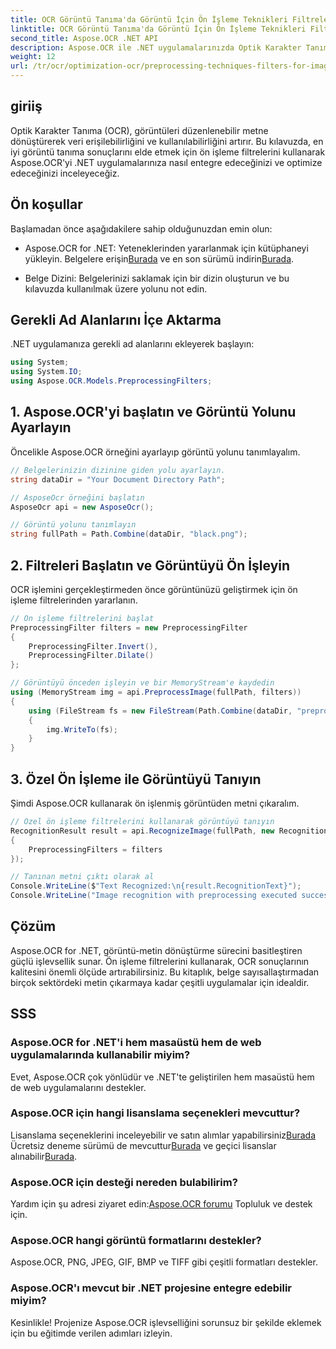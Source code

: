 ```yaml
---
title: OCR Görüntü Tanıma'da Görüntü İçin Ön İşleme Teknikleri Filtreleri
linktitle: OCR Görüntü Tanıma'da Görüntü İçin Ön İşleme Teknikleri Filtreleri
second_title: Aspose.OCR .NET API
description: Aspose.OCR ile .NET uygulamalarınızda Optik Karakter Tanıma (OCR) potansiyelinin kilidini açın. Bu kılavuz, ön işleme filtreleri kullanarak OCR'yi uygulamaya yönelik adım adım bir yaklaşım sağlar.
weight: 12
url: /tr/ocr/optimization-ocr/preprocessing-techniques-filters-for-image/
---
```

## giriiş

Optik Karakter Tanıma (OCR), görüntüleri düzenlenebilir metne dönüştürerek veri erişilebilirliğini ve kullanılabilirliğini artırır. Bu kılavuzda, en iyi görüntü tanıma sonuçlarını elde etmek için ön işleme filtrelerini kullanarak Aspose.OCR'yi .NET uygulamalarınıza nasıl entegre edeceğinizi ve optimize edeceğinizi inceleyeceğiz.

## Ön koşullar

Başlamadan önce aşağıdakilere sahip olduğunuzdan emin olun:

-  Aspose.OCR for .NET: Yeteneklerinden yararlanmak için kütüphaneyi yükleyin. Belgelere erişin[Burada](https://reference.aspose.com/ocr/net/) ve en son sürümü indirin[Burada](https://releases.aspose.com/ocr/net/).

- Belge Dizini: Belgelerinizi saklamak için bir dizin oluşturun ve bu kılavuzda kullanılmak üzere yolunu not edin.

## Gerekli Ad Alanlarını İçe Aktarma

.NET uygulamanıza gerekli ad alanlarını ekleyerek başlayın:

```csharp
using System;
using System.IO;
using Aspose.OCR.Models.PreprocessingFilters;
```

## 1. Aspose.OCR'yi başlatın ve Görüntü Yolunu Ayarlayın

Öncelikle Aspose.OCR örneğini ayarlayıp görüntü yolunu tanımlayalım.

```csharp
// Belgelerinizin dizinine giden yolu ayarlayın.
string dataDir = "Your Document Directory Path";

// AsposeOcr örneğini başlatın
AsposeOcr api = new AsposeOcr();

// Görüntü yolunu tanımlayın
string fullPath = Path.Combine(dataDir, "black.png");
```

## 2. Filtreleri Başlatın ve Görüntüyü Ön İşleyin

OCR işlemini gerçekleştirmeden önce görüntünüzü geliştirmek için ön işleme filtrelerinden yararlanın.

```csharp
// Ön işleme filtrelerini başlat
PreprocessingFilter filters = new PreprocessingFilter
{
    PreprocessingFilter.Invert(),
    PreprocessingFilter.Dilate()
};

// Görüntüyü önceden işleyin ve bir MemoryStream'e kaydedin
using (MemoryStream img = api.PreprocessImage(fullPath, filters))
{
    using (FileStream fs = new FileStream(Path.Combine(dataDir, "preprocessed.png"), FileMode.Create))
    {
        img.WriteTo(fs);
    }
}
```

## 3. Özel Ön İşleme ile Görüntüyü Tanıyın

Şimdi Aspose.OCR kullanarak ön işlenmiş görüntüden metni çıkaralım.

```csharp
// Özel ön işleme filtrelerini kullanarak görüntüyü tanıyın
RecognitionResult result = api.RecognizeImage(fullPath, new RecognitionSettings
{
    PreprocessingFilters = filters
});

// Tanınan metni çıktı olarak al
Console.WriteLine($"Text Recognized:\n{result.RecognitionText}");
Console.WriteLine("Image recognition with preprocessing executed successfully.");
```

## Çözüm

Aspose.OCR for .NET, görüntü-metin dönüştürme sürecini basitleştiren güçlü işlevsellik sunar. Ön işleme filtrelerini kullanarak, OCR sonuçlarının kalitesini önemli ölçüde artırabilirsiniz. Bu kitaplık, belge sayısallaştırmadan birçok sektördeki metin çıkarmaya kadar çeşitli uygulamalar için idealdir.

## SSS

### Aspose.OCR for .NET'i hem masaüstü hem de web uygulamalarında kullanabilir miyim?  
Evet, Aspose.OCR çok yönlüdür ve .NET'te geliştirilen hem masaüstü hem de web uygulamalarını destekler.

### Aspose.OCR için hangi lisanslama seçenekleri mevcuttur?  
 Lisanslama seçeneklerini inceleyebilir ve satın alımlar yapabilirsiniz[Burada](https://purchase.conholdate.com/buy) Ücretsiz deneme sürümü de mevcuttur[Burada](https://releases.aspose.com/) ve geçici lisanslar alınabilir[Burada](https://purchase.conholdate.com/temporary-license/).

### Aspose.OCR için desteği nereden bulabilirim?  
Yardım için şu adresi ziyaret edin:[Aspose.OCR forumu](https://forum.aspose.com/c/ocr/16) Topluluk ve destek için.

### Aspose.OCR hangi görüntü formatlarını destekler?  
Aspose.OCR, PNG, JPEG, GIF, BMP ve TIFF gibi çeşitli formatları destekler.

### Aspose.OCR'ı mevcut bir .NET projesine entegre edebilir miyim?  
Kesinlikle! Projenize Aspose.OCR işlevselliğini sorunsuz bir şekilde eklemek için bu eğitimde verilen adımları izleyin.